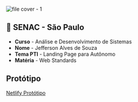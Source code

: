 ![file cover - 1](https://github.com/rbpolim/html-starter/assets/66570560/70025fc9-4df7-43a3-aac9-6f71b7ca0129)

## 🏫 SENAC - São Paulo

- **Curso** - Análise e Desenvolvimento de Sistemas
- **Nome** - Jefferson Alves de Souza
- **Tema PTI** - Landing Page para Autônomo
- **Matéria** - Web Standards

## Protótipo

[Netlify Protótipo](https://673c084134758a0008f2c132--tangerine-selkie-59aaee.netlify.app)
